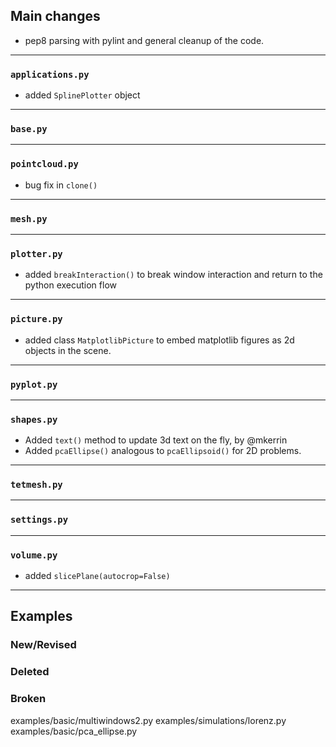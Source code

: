 ## Main changes

- pep8 parsing with pylint and general cleanup of the code.

---
### `applications.py`
- added `SplinePlotter` object

---
### `base.py`

---
### `pointcloud.py`
- bug fix in `clone()`

---
### `mesh.py`

---
### `plotter.py`
- added `breakInteraction()` to break window interaction and return to the python execution flow

---
### `picture.py`
- added class `MatplotlibPicture` to embed matplotlib figures as 2d objects in the scene.

---
### `pyplot.py`

---
### `shapes.py`

- Added `text()` method to update 3d text on the fly, by @mkerrin
- Added `pcaEllipse()` analogous to `pcaEllipsoid()` for 2D problems.

---
### `tetmesh.py`


---
### `settings.py`

---
### `volume.py`
- added `slicePlane(autocrop=False)`

-------------------------
## Examples

### New/Revised

### Deleted

### Broken
examples/basic/multiwindows2.py
examples/simulations/lorenz.py
examples/basic/pca_ellipse.py











